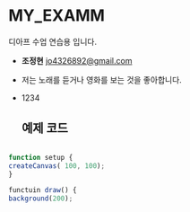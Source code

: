 # MY_EXAMM
디아프 수업 연습용 입니다.

- **조정현** jo4326892@gmail.com
- 저는 노래를 듣거나 영화를 보는 것을 좋아합니다.
- 1234

  ## 예제 코드
```javascript

function setup {
createCanvas( 100, 100);
}

functuin draw() {
background(200);

```